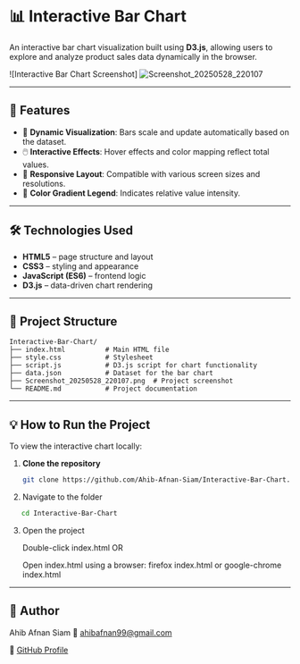 # 📊 Interactive Bar Chart

An interactive bar chart visualization built using **D3.js**, allowing users to explore and analyze product sales data dynamically in the browser.

![Interactive Bar Chart Screenshot]
![Screenshot_20250528_220107](https://github.com/user-attachments/assets/bb570497-eaf6-4dc6-acda-f00252197897)


---

## 🚀 Features

- 🎯 **Dynamic Visualization**: Bars scale and update automatically based on the dataset.
- 🖱️ **Interactive Effects**: Hover effects and color mapping reflect total values.
- 📱 **Responsive Layout**: Compatible with various screen sizes and resolutions.
- 🎨 **Color Gradient Legend**: Indicates relative value intensity.

---

## 🛠️ Technologies Used

- **HTML5** – page structure and layout
- **CSS3** – styling and appearance
- **JavaScript (ES6)** – frontend logic
- **D3.js** – data-driven chart rendering

---

## 📁 Project Structure
```text
Interactive-Bar-Chart/
├── index.html          # Main HTML file
├── style.css           # Stylesheet
├── script.js           # D3.js script for chart functionality
├── data.json           # Dataset for the bar chart
├── Screenshot_20250528_220107.png  # Project screenshot
└── README.md           # Project documentation

```

---

## 💡 How to Run the Project

To view the interactive chart locally:

1. **Clone the repository**
   ```bash
   git clone https://github.com/Ahib-Afnan-Siam/Interactive-Bar-Chart.git
   
2. Navigate to the folder
```bash
   cd Interactive-Bar-Chart
```

3. Open the project

    Double-click index.html
    OR

    Open index.html using a browser:
    firefox index.html
     or
    google-chrome index.html

---

## 👤 Author

Ahib Afnan Siam
📧 ahibafnan99@gmail.com

🔗 [GitHub Profile](https://github.com/Ahib-Afnan-Siam)


